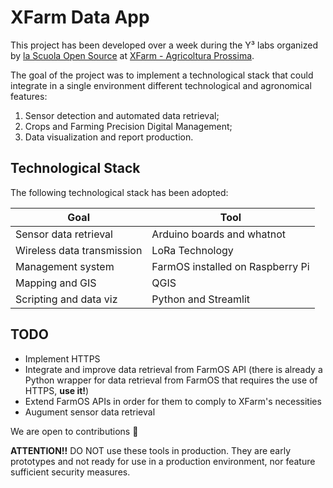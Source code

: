 # XFarm Data App

This project has been developed over a week during the Y³ labs organized by
[la Scuola Open Source](https://lascuolaopensource.xyz/) at [XFarm - Agricoltura
Prossima](https://www.xfarm.me/).

The goal of the project was to implement a technological stack that could
integrate in a single environment different technological and agronomical
features:
1. Sensor detection and automated data retrieval;
2. Crops and Farming Precision Digital Management;
3. Data visualization and report production.

## Technological Stack

The following technological stack has been adopted:

| Goal | Tool |
|-------|-----|
| Sensor data retrieval | Arduino boards and whatnot |
| Wireless data transmission | LoRa Technology |
| Management system | FarmOS installed on Raspberry Pi |
| Mapping and GIS | QGIS |
| Scripting and data viz | Python and Streamlit |

## TODO

- Implement HTTPS
- Integrate and improve data retrieval from FarmOS API (there is already a
    Python wrapper for data retrieval from FarmOS that requires the use of
    HTTPS, **use it!**)
- Extend FarmOS APIs in order for them to comply to XFarm's necessities
- Augument sensor data retrieval

We are open to contributions 🤙

**ATTENTION!!** DO NOT use these tools in production. They are early prototypes
and not ready for use in a production environment, nor feature sufficient
security measures.
